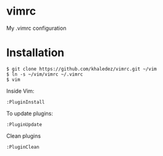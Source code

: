 vimrc
=====

My .vimrc configuration

Installation
=
    $ git clone https://github.com/khaledez/vimrc.git ~/vim
    $ ln -s ~/vim/vimrc ~/.vimrc
    $ vim

Inside Vim:

    :PluginInstall

To update plugins:

    :PluginUpdate

Clean plugins

    :PluginClean
